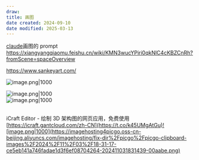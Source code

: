 ```yaml
---
draw:
title: 画图
date created: 2024-09-10
date modified: 2025-03-13
---
```


[claude](2%20第二大脑/2%20飞轮/0%20工具系统/AI/claude.md)画图的 prompt  
https://xiangyangqiaomu.feishu.cn/wiki/KMN3wucYPiri0qkNlC4cKBZCnRh?fromScene=spaceOverview

https://www.sankeyart.com/

![image.png|1000](https://imagehosting4picgo.oss-cn-beijing.aliyuncs.com/imagehosting/fix-dir%2Fpicgo%2Fpicgo-clipboard-images%2F2024%2F11%2F02%2F00-05-40-bc25db06d4406e21364022141353b599-202411020005144-a4b884.png)

![image.png|1000](https://camo.githubusercontent.com/603ba7f47d60a5b0fa4e4648725b14b7a9053a3b37d19d7f5e99290f520baddc/68747470733a2f2f6173736574732e6e75636c657573636c6f75642e636f6d2f6e656f73796e632f646f63732f6e656f73796e632d6865616465722e737667)  
![image.png|1000](https://imagehosting4picgo.oss-cn-beijing.aliyuncs.com/imagehosting/fix-dir%2Fpicgo%2Fpicgo-clipboard-images%2F2024%2F09%2F11%2F01-01-21-f801a274f6726f1c3e3aa697fd83abea-202409110101130-86a147.png)

##

iCraft Editor - 绘制 3D 架构图的网页应用，免费使用 [https://icraft.gantcloud.com/zh-CN](https://t.co/k45UMgAtGu)![image.png|1000](https://imagehosting4picgo.oss-cn-beijing.aliyuncs.com/imagehosting/fix-dir%2Fpicgo%2Fpicgo-clipboard-images%2F2024%2F11%2F03%2F18-31-17-ce5eb141a746fadae1d3f6ef08704264-202411031831439-00aabe.png)
